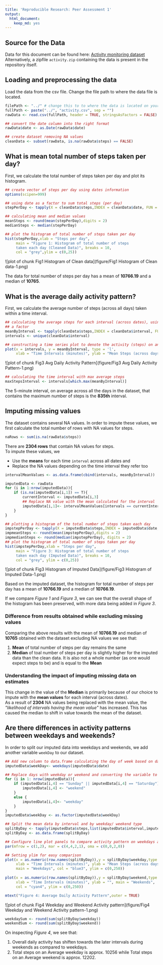 ```yaml
---
title: 'Reproducible Research: Peer Assessment 1'
output:
  html_document:
    keep_md: yes
---
```


## Source for the Data
Data for this document can be found here: [Activity monitoring dataset](https://d396qusza40orc.cloudfront.net/repdata%2Fdata%2Factivity.zip)  
Alternatively, a zipfile `activity.zip` containing the data is present in the repository itself.  

## Loading and preprocessing the data
Load the data from the csv file. Change the file path to where the data file is 
located.  


```r
filePath <- "../" # change this to to where the data is located on your system
fullPath <- paste("../", "activity.csv", sep = "")
rawData <- read.csv(fullPath, header = TRUE, stringsAsFactors = FALSE)

## convert the date column into the right format
rawData$date <- as.Date(rawData$date) 

## create dataset removing NA values
cleanData <- subset(rawData, is.na(rawData$steps) == FALSE)
```

## What is mean total number of steps taken per day?
First, we calculate the total number of steps taken per day and plot its 
histogram.  


```r
## create vector of steps per day using dates information
options(scipen=999)

## using date as a factor to sum total steps (per day)
stepPerDay <- tapply(X = cleanData$steps,INDEX = cleanData$date, FUN = sum)

## calculating mean and median values
meanSteps <- round(mean(stepPerDay),digits = 2)
medianSteps <- median(stepPerDay)
```

```r
## plot the histogram of total number of steps taken per day
hist(stepPerDay,xlab = "Steps per day", 
     main = "Figure 1: Histogram of total number of steps 
     taken each day (Cleaned Data)", breaks = 10, 
     col = "grey",ylim = c(0,25))
```

![plot of chunk Fig1 Histogram of Clean data](figure/Fig1 Histogram of Clean data-1.png) 


The data for total number of steps per day has a mean of **10766.19** 
and a median of **10765**.


## What is the average daily activity pattern?
First, we calculate the average number of steps (across all days) taken within a time interval.


```r
## calculating the average steps for each interval (across dates), using steps as
## a factor
meanByInterval <- tapply(cleanData$steps,INDEX = cleanData$interval, FUN = mean)
intervals <- unique(cleanData$interval)
```

```r
## constructing a time series plot to denote the activity (steps) on an 'average' day
plot(x = intervals, y = meanByInterval, type = 'l', 
     xlab = "Time Intervals (minutes)", ylab = "Mean Steps (across days)", main = "Figure 2: Average Daily activity pattern", col = "blue3")
```

![plot of chunk Fig3 Avg Daily Activity Pattern](figure/Fig3 Avg Daily Activity Pattern-1.png) 

```r
## calculating the time interval with max average steps
maxStepsInterval <- intervals[which.max(meanByInterval)]
```

The 5-minute interval, on average across all the days in the dataset, that contains the maximum number of steps is the **835th** interval.

## Imputing missing values

The dataset contains several NA values. In order to impute these values, we first calculate the total number of rows with NA values for steps.


```r
naRows <- sum(is.na(rawData$steps))
```

There are **2304 rows** that contain NA values for steps.  
To impute these values, we 

 * Use the **means** for each time `interval` across all dates and  
 * Replace the NA values depending on the time interval they refer too


```r
intervalMeanValues <- as.data.frame(cbind(intervals, meanByInterval))

imputedData <- rawData
for (i in 1:nrow(imputedData)){
    if (is.na(imputedData[i,1]) == T){
        currentInterval <- imputedData[i,3]
        ## Replace NA value with the mean calculated for the interval
        imputedData[i,1]<- intervalMeanValues[intervals == currentInterval, 2]
    }
}
```

```r
## plotting a histogram of the total number of steps taken each day
impstepPerDay <- tapply(X = imputedData$steps,INDEX = imputedData$date, FUN = sum)
impmeanSteps <- round(mean(impstepPerDay),digits = 2)
impmedianSteps <- round(median(impstepPerDay), digits = 2)
## plot the histogram of total number of steps taken per day
hist(impstepPerDay,xlab = "Steps per day", 
     main = "Figure 3: Histogram of total number of steps
     taken each day (Imputed Data)", breaks = 10, 
     col = "grey", ylim = c(0,25))
```

![plot of chunk Fig3 Histogram of Imputed Data](figure/Fig3 Histogram of Imputed Data-1.png) 

Based on the imputed dataset, the histogram for total number of steps per day has a mean of **10766.19** and a median of **10766.19**.

If we compare _Figure 1_ and _Figure 3_, we can see that the overall shape of the histogram has been preserved, with more data being added in _Figure 3_.

### Difference from results obtained while excluding missing values

Comparing the above results with the mean of **10766.19** and median of **10765** obtained with the dataset excluding NA values we see that:

1. **Mean** of total number of steps per day remains the same
2. **Median** of toal number of steps per day is slightly higher for the imputed data than the clean data. It is also not a whole number (as one would expect steps to be) and is equal to the **Mean**

### Understanding the impact of imputing missing data on estimates

This change in the value of the **Median** is primarily because of our choice to impute with the **mean values** for each interval (across dates).  
As a result of **2304** NA values being replaced with the mean value, the _"likelihood of intervals having the mean value"_ has increased. This has caused the median to shift in value towards the mean of the dataset.


## Are there differences in activity patterns between weekdays and weekends?

In order to split our imputed data into weekdays and weekends, we add another variable `weekDay` to our dataset.


```r
## Add new column to data.frame calculating the day of week based on dates
imputedData$weekDay<- weekdays(imputedData$date)

## Replace days with weekday or weekend and converting the variable to a factor
for (i in 1: nrow(imputedData)){
    if (imputedData[i,4] == "Sunday" || imputedData[i,4] == "Saturday"){
        imputedData[i,4] <- "weekend"
    }
    else {
        imputedData[i,4]<- "weekday"
    }
}
imputedData$weekDay <- as.factor(imputedData$weekDay)

## Split the mean data by interval and by weekday/ weekend type
splitByDay <- tapply(imputedData$steps,list(imputedData$interval,imputedData$weekDay),FUN = mean)
splitByDay <- as.data.frame(splitByDay)

## Configure line plot panels to compare activity pattern on weekdays and weekends
par(mfrow = c(1,2), mar = c(4,4,2,1), oma = c(0,0,2,0))

## Setting ylim for easy comparison
plot(x = as.numeric(row.names(splitByDay)),y = splitByDay$weekday,type = "l",
     xlab = "Time Intervals (minutes)", ylab = "Mean Steps (across days)", 
     main = "Weekdays", col = "blue3", ylim = c(0,250))
     
plot(x = as.numeric(row.names(splitByDay)),y = splitByDay$weekend,type = "l",
     xlab = "Time Intervals (minutes)", ylab = "", main = "Weekends", 
     col = "cyan4", ylim = c(0,250))

mtext("Figure 4: Average Daily Activity Pattern",outer = TRUE)
```

![plot of chunk Fig4 Weekday and Weekend Activity pattern](figure/Fig4 Weekday and Weekend Activity pattern-1.png) 

```r
weekdaySum <- round(sum(splitByDay$weekday))
weekendSum <- round(sum(splitByDay$weekend))
```


On inspecting _Figure 4_, we see that:

1. Overall daily activity has shiften towards the later intervals during weekends as compared to weekdays.
2. Total steps on an Average weekday is approx. 10256 while Total steps on an Average weekend is approx. 12202.


